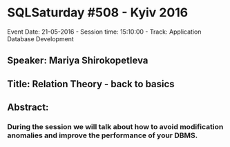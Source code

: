 # SQLSaturday #508 - Kyiv 2016
Event Date: 21-05-2016 - Session time: 15:10:00 - Track: Application  Database Development
## Speaker: Mariya Shirokopetleva
## Title: Relation Theory - back to basics
## Abstract:
### During the session we will talk about how to avoid modification anomalies and  improve the performance of your DBMS.
